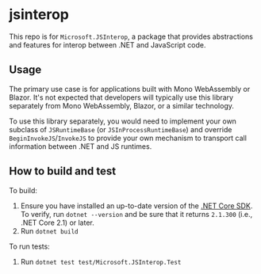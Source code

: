 # jsinterop

This repo is for `Microsoft.JSInterop`, a package that provides abstractions and features for interop between .NET and JavaScript code.

## Usage

The primary use case is for applications built with Mono WebAssembly or Blazor. It's not expected that developers will typically use this library separately from Mono WebAssembly, Blazor, or a similar technology.

To use this library separately, you would need to implement your own subclass of `JSRuntimeBase` (or `JSInProcessRuntimeBase`) and override `BeginInvokeJS`/`InvokeJS` to provide your own mechanism to transport call information between .NET and JS runtimes.

## How to build and test

To build:

1. Ensure you have installed an up-to-date version of the [.NET Core SDK](https://www.microsoft.com/net/download). To verify, run `dotnet --version` and be sure that it returns `2.1.300` (i.e., .NET Core 2.1) or later.
2. Run `dotnet build`

To run tests:

1. Run `dotnet test test/Microsoft.JSInterop.Test`

